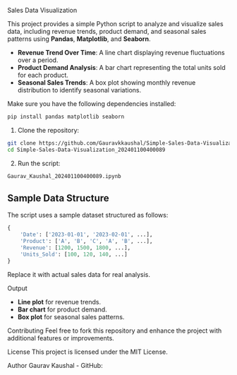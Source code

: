 Sales Data Visualization


This project provides a simple Python script to analyze and visualize sales data, including revenue trends, product demand, and seasonal sales patterns using **Pandas**, **Matplotlib**, and **Seaborn**.


- **Revenue Trend Over Time**: A line chart displaying revenue fluctuations over a period.
- **Product Demand Analysis**: A bar chart representing the total units sold for each product.
- **Seasonal Sales Trends**: A box plot showing monthly revenue distribution to identify seasonal variations.


Make sure you have the following dependencies installed:
```bash
pip install pandas matplotlib seaborn
```

1. Clone the repository:
```bash
git clone https://github.com/Gauravkkaushal/Simple-Sales-Data-Visualization_202401100400089
cd Simple-Sales-Data-Visualization_202401100400089
```
2. Run the script:
```bash
Gaurav_Kaushal_202401100400089.ipynb
```

## Sample Data Structure
The script uses a sample dataset structured as follows:
```python
{
    'Date': ['2023-01-01', '2023-02-01', ...],
    'Product': ['A', 'B', 'C', 'A', 'B', ...],
    'Revenue': [1200, 1500, 1800, ...],
    'Units_Sold': [100, 120, 140, ...]
}
```

Replace it with actual sales data for real analysis.

Output
- **Line plot** for revenue trends.
- **Bar chart** for product demand.
- **Box plot** for seasonal sales patterns.

Contributing
Feel free to fork this repository and enhance the project with additional features or improvements.

License
This project is licensed under the MIT License.

Author
Gaurav Kaushal - GitHub: 

